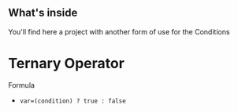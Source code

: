 ## What's inside

You'll find here a project with another form of use for the Conditions

# Ternary Operator

Formula

- `var=(condition) ? true : false`
